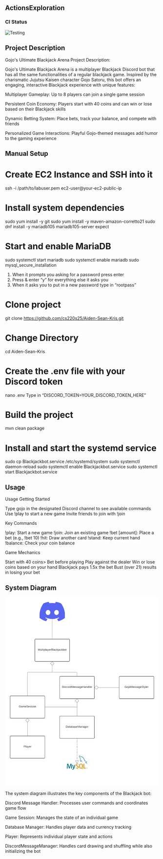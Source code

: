 ## ActionsExploration

### CI Status

![Testing](https://github.com/cs220s25/Aiden-Sean-Kris/actions/workflows/maven-build.yml/badge.svg)

## Project Description

Gojo's Ultimate Blackjack Arena 
Project Description:

Gojo's Ultimate Blackjack Arena is a multiplayer Blackjack Discord bot that has all the same functionalities of a regular blackjack game. Inspired by the charismatic Jujutsu Kaisen character Gojo Satoru, this bot offers an engaging, interactive Blackjack experience with unique features:

Multiplayer Gameplay: Up to 8 players can join a single game session

Persistent Coin Economy: Players start with 40 coins and can win or lose based on their Blackjack skills

Dynamic Betting System: Place bets, track your balance, and compete with friends

Personalized Game Interactions: Playful Gojo-themed messages add humor to the gaming experience

## Manual Setup

# Create EC2 Instance and SSH into it
ssh -i /path/to/labuser.pem ec2-user@your-ec2-public-ip


# Install system dependencies
sudo yum install -y git
sudo yum install -y maven-amazon-corretto21
sudo dnf install -y mariadb105 mariadb105-server expect

# Start and enable MariaDB
sudo systemctl start mariadb
sudo systemctl enable mariadb
sudo mysql_secure_installation

1. When it prompts you asking for a password press enter
2. Press & enter “y” for everything else it asks you
3. When it asks you to put in a new password type in “rootpass”


# Clone project
git clone https://github.com/cs220s25/Aiden-Sean-Kris.git

# Change Directory 
cd Aiden-Sean-Kris

# Create the .env file with your Discord token
nano .env 
Type in “DISCORD_TOKEN=YOUR_DISCORD_TOKEN_HERE”

# Build the project
mvn clean package

# Install and start the systemd service
sudo cp Blackjackbot.service /etc/systemd/system
sudo systemctl daemon-reload
sudo systemctl enable Blackjackbot.service
sudo systemctl start Blackjackbot.service


## Usage
Usage
Getting Started

Type gojo in the designated Discord channel to see available commands
Use !play to start a new game
Invite friends to join with !join

Key Commands

!play: Start a new game
!join: Join an existing game
!bet [amount]: Place a bet (e.g., !bet 10)
!hit: Draw another card
!stand: Keep current hand
!balance: Check your coin balance

Game Mechanics

Start with 40 coins>
Bet before playing
Play against the dealer
Win or lose coins based on your hand
Blackjack pays 1.5x the bet
Bust (over 21) results in losing your bet

## System Diagram
![DiscordUML.png](src/main/java/DiscordUML.png)

The system diagram illustrates the key components of the Blackjack bot:

Discord Message Handler: Processes user commands and coordinates game flow

Game Session: Manages the state of an individual game

Database Manager: Handles player data and currency tracking

Player: Represents individual player state and actions

DiscordMessageManager: Handles card drawing and shuffling while also initializing the bot

